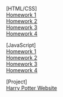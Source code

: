 [HTML/CSS] <br>
[Homework 1](https://ageyan.github.io/genius-homework-1/) <br>
[Homework 2](https://ageyan.github.io/genius-homework2/)<br>
[Homework 3](https://ageyan.github.io/genius-homework-3/)<br>
[Homework 4](https://ageyan.github.io/genius-homework-4/)

[JavaScript] <br>
[Homework 1](https://github.com/Ageyan/genius-homework-js-1) <br>
[Homework 2](https://github.com/Ageyan/genius-homework-js-2) <br>
[Homework 3](https://github.com/Ageyan/genius-homework-js-3) <br>
[Homework 4](https://github.com/Ageyan/genius-homework-js-4)

[Project] <br>
[Harry Potter Website](https://ageyan.github.io/harry-potter-website/)


